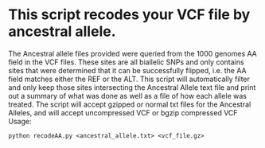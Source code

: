 # This script recodes your VCF file by ancestral allele.
The Ancestral allele files provided were queried from the 1000 genomes AA field in the VCF files. These sites are all biallelic SNPs and only contains sites that were determined that it can be successfully flipped, i.e. the AA field matches either the REF or the ALT.
This script will automatically filter and only keep those sites intersecting the Ancestral Allele text file and print out a summary of what was done as well as a file of how each allele was treated. The script will accept gzipped or normal txt files for the Ancestral Alleles, and will accept uncompressed VCF or bgzip compressed VCF
Usage:
```
python recodeAA.py <ancestral_allele.txt> <vcf_file.gz>
```
